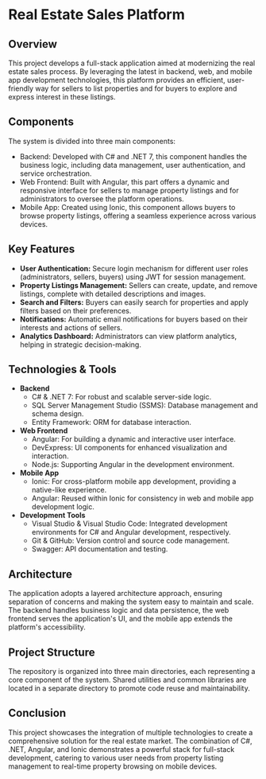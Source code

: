 # Real Estate Sales Platform

## Overview
This project develops a full-stack application aimed at modernizing the real estate sales process. 
By leveraging the latest in backend, web, and mobile app development technologies, this platform provides an efficient, 
user-friendly way for sellers to list properties and for buyers to explore and express interest in these listings.

## Components
The system is divided into three main components:
* Backend: Developed with C# and .NET 7, this component handles the business logic, including data management, user authentication, and service orchestration.
* Web Frontend: Built with Angular, this part offers a dynamic and responsive interface for sellers to manage property listings and for administrators to oversee the platform operations.
* Mobile App: Created using Ionic, this component allows buyers to browse property listings, offering a seamless experience across various devices.
  
## Key Features
* **User Authentication:** Secure login mechanism for different user roles (administrators, sellers, buyers) using JWT for session management.
* **Property Listings Management:** Sellers can create, update, and remove listings, complete with detailed descriptions and images.
* **Search and Filters:** Buyers can easily search for properties and apply filters based on their preferences.
* **Notifications:** Automatic email notifications for buyers based on their interests and actions of sellers.
* **Analytics Dashboard:** Administrators can view platform analytics, helping in strategic decision-making.
  
## Technologies & Tools
* **Backend**
  * C# & .NET 7: For robust and scalable server-side logic.
  * SQL Server Management Studio (SSMS): Database management and schema design.
  * Entity Framework: ORM for database interaction.
* **Web Frontend**
  * Angular: For building a dynamic and interactive user interface.
  * DevExpress: UI components for enhanced visualization and interaction.
  * Node.js: Supporting Angular in the development environment.
* **Mobile App**
  * Ionic: For cross-platform mobile app development, providing a native-like experience.
  * Angular: Reused within Ionic for consistency in web and mobile app development logic.
* **Development Tools**
  * Visual Studio & Visual Studio Code: Integrated development environments for C# and Angular development, respectively.
  * Git & GitHub: Version control and source code management.
  * Swagger: API documentation and testing.
    
## Architecture
The application adopts a layered architecture approach, ensuring separation of concerns and making the system easy to maintain and scale. 
The backend handles business logic and data persistence, the web frontend serves the application's UI, and the mobile app extends the platform's accessibility.

## Project Structure
The repository is organized into three main directories, each representing a core component of the system. 
Shared utilities and common libraries are located in a separate directory to promote code reuse and maintainability.

## Conclusion
This project showcases the integration of multiple technologies to create a comprehensive solution for the real estate market. 
The combination of C#, .NET, Angular, and Ionic demonstrates a powerful stack for full-stack development, 
catering to various user needs from property listing management to real-time property browsing on mobile devices.
